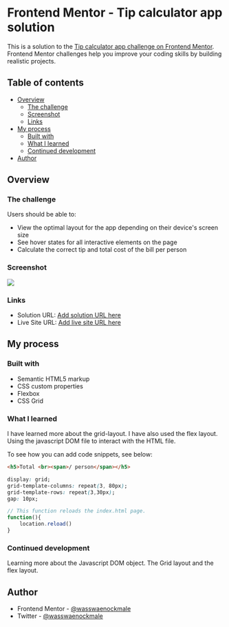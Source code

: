 # Frontend Mentor - Tip calculator app solution

This is a solution to the [Tip calculator app challenge on Frontend Mentor](https://www.frontendmentor.io/challenges/tip-calculator-app-ugJNGbJUX). Frontend Mentor challenges help you improve your coding skills by building realistic projects.

## Table of contents

- [Overview](#overview)
  - [The challenge](#the-challenge)
  - [Screenshot](#screenshot)
  - [Links](#links)
- [My process](#my-process)
  - [Built with](#built-with)
  - [What I learned](#what-i-learned)
  - [Continued development](#continued-development)
- [Author](#author)


## Overview

### The challenge

Users should be able to:

- View the optimal layout for the app depending on their device's screen size
- See hover states for all interactive elements on the page
- Calculate the correct tip and total cost of the bill per person

### Screenshot

![](./screenshot.jpg)


### Links

- Solution URL: [Add solution URL here](https://your-solution-url.com)
- Live Site URL: [Add live site URL here](https://your-live-site-url.com)

## My process

### Built with

- Semantic HTML5 markup
- CSS custom properties
- Flexbox
- CSS Grid


### What I learned

I have learned more about the grid-layout. I have also used the flex layout. Using the javascript DOM file to interact with the HTML file.

To see how you can add code snippets, see below:

```html
<h5>Total <br><span>/ person</span></h5>
```
```css
display: grid;
grid-template-columns: repeat(3, 80px);
grid-template-rows: repeat(3,30px);
gap: 10px;
```
```js
// This function reloads the index.html page.
function(){
    location.reload()
}
```

### Continued development
Learning more about the Javascript DOM object. The Grid layout and the flex layout.


## Author

- Frontend Mentor - [@wasswaenockmale](https://www.frontendmentor.io/profile/wasswaenockmale)
- Twitter - [@wasswaenockmale](https://www.twitter.com/wasswaenockmale)


